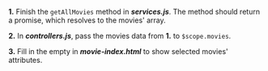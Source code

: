 **1.** Finish the ```getAllMovies``` method in ***services.js***. The method should return a promise, which resolves to the movies' array.

**2.** In ***controllers.js***, pass the movies data from **1.** to ```$scope.movies```.

**3.** Fill in the empty in ***movie-index.html*** to show selected movies' attributes.